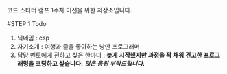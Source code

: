 코드 스타터 캠프 1주차 미션을 위한 저장소입니다.

#STEP 1 Todo
1. 닉네임 : csp
2. 자기소개 : 여행과 글을 좋아하는 낭만 프로그래머
3. 담당 멘토에게 전하고 싶은 한마디 : 
**늦게 시작했지만 과정을 꽉 채워 견고한 프로그래밍을 코딩하고 싶습니다.**
**_많은 응원 부탁드립니다._**